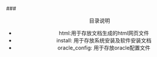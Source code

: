 ###<center>目录说明

* html:用于存放文档生成的html网页文件
* install: 用于存放系统安装及软件安装文档
* oracle_config: 用于存放oracle配置文件

